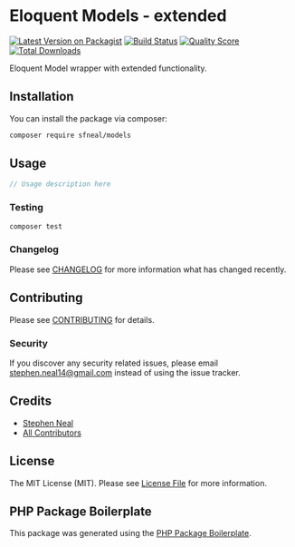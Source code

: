 # Eloquent Models - extended

[![Latest Version on Packagist](https://img.shields.io/packagist/v/sfneal/models.svg?style=flat-square)](https://packagist.org/packages/sfneal/models)
[![Build Status](https://img.shields.io/travis/sfneal/models/master.svg?style=flat-square)](https://travis-ci.org/sfneal/models)
[![Quality Score](https://img.shields.io/scrutinizer/g/sfneal/models.svg?style=flat-square)](https://scrutinizer-ci.com/g/sfneal/models)
[![Total Downloads](https://img.shields.io/packagist/dt/sfneal/models.svg?style=flat-square)](https://packagist.org/packages/sfneal/models)

Eloquent Model wrapper with extended functionality.

## Installation

You can install the package via composer:

```bash
composer require sfneal/models
```

## Usage

``` php
// Usage description here
```

### Testing

``` bash
composer test
```

### Changelog

Please see [CHANGELOG](CHANGELOG.md) for more information what has changed recently.

## Contributing

Please see [CONTRIBUTING](CONTRIBUTING.md) for details.

### Security

If you discover any security related issues, please email stephen.neal14@gmail.com instead of using the issue tracker.

## Credits

- [Stephen Neal](https://github.com/sfneal)
- [All Contributors](../../contributors)

## License

The MIT License (MIT). Please see [License File](LICENSE.md) for more information.

## PHP Package Boilerplate

This package was generated using the [PHP Package Boilerplate](https://laravelpackageboilerplate.com).

